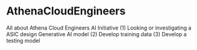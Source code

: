 # AthenaCloudEngineers
All about Athena Cloud Engineers AI Initiative
(1) Looking or investigating a ASIC design Generative AI model
(2) Develop training data
(3) Develop a testing model
